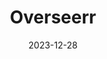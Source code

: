 ---
title: Overseerr
date: 2023-12-28
last_modified_at:
categories: aar_stack
tags: [automation, management, media, container]
---